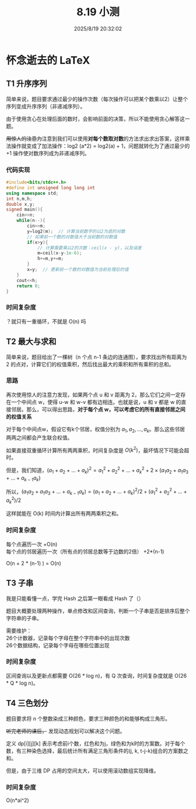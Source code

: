 ﻿---
title: 8.19 小测
date: 2025/8/19 20:32:02
tags: 
  - C++
  - 小测
---
# 怀念逝去的 LaTeX

## T1 升序序列
简单来说，题目要求通过最少的操作次数（每次操作可以把某个数乘以2）让整个序列变成升序序列（非递减序列）。

由于使用贪心在处理后面的数时，会影响前面的决策，所以不能使用贪心解答这一题。

~~用惊人的注意力~~注意到我们可以使用**对每个数取对数**的方法求出求出答案，这样乘法操作就变成了加法操作：log2 (a\*2) = log2(a) + 1，问题就转化为了通过最少的 +1 操作使对数序列成为非递减序列。

### 代码实现
```cpp
#include<bits/stdc++.h>
#define int unsigned long long int
using namespace std;
int n,m,h;
double x,y;
signed main(){
    cin>>n;
    while(n--){
        cin>>m;
        y=log2(m);  // 计算当前数字的以2为底的对数
        // 如果前一个数的对数值大于当前数的对数值
        if(x>y){
            // 计算需要乘以2的次数：ceil(x - y)，以及误差
            m=ceil(x-y-1e-6);
            h+=m,y+=m;
        }
        x=y;  // 更新前一个数的对数值为当前处理后的值
    }
    cout<<h;
    return 0;
}
```
### 时间复杂度
？就只有一重循环，不就是 O(n) 吗


## T2 最大与求和
简单来说，题目给出了一棵树（n 个点 n-1 条边的连通图），要求找出所有距离为 2 的点对，计算它们的权值乘积，然后找出最大的乘积和所有乘积的总和。
### 思路
再次使用惊人的注意力发现，如果两个点 u 和 v 距离为 2，那么它们之间一定存在一个中间点 w，使得 u-w 和 w-v 都有边相连。也就是说，u 和 v 都是 w 的直接邻居。那么，可以得出思路，**对于每个点 w，可以考虑它的所有直接邻居之间的权值关系**

对于每个中间点w，假设它有k个邻居，权值分别为 $a_1,a_2,\dots,a_k$。那么这些邻居两两之间都会产生联合权值。

如果直接双重循环计算所有两两乘积，时间复杂度是 $O(k^2)$，最坏情况下可能会超时。

但是，我们知道，$(a_1 + a_2 + \dots + a_k)^2 = {a_1}^2 + {a_2}^2 + \dots + {a_k}^2 + 2\times(a_1 a_2 + a_1a_3 + \dots + a_{k-1}a_k)$

所以，$(a_1 a_2 + a_1a_3 + \dots + a_{k-1}a_k)=(a_1+a_2+\dots+a_k)^2/2+({a_1}^2+{a_2}^2+\dots+{a_k}^2)/2$

这样就能在 O(k) 时间内计算出所有两两乘积之和。

### 时间复杂度
每个点遍历一次 +O(n)  
每个点的邻居遍历一次（所有点的邻居总数等于边数的2倍） +2*(n-1)

O(n + 2 * (n-1) ) = O(n)

## T3 子串
我是只能看懂一点，学完 Hash 之后第一眼看成 Hash 了（）

题目大概要处理两种操作，单点修改和区间查询，判断一个子串是否是排序后整个字符串的子串。

需要维护：  
26个计数器，记录每个字母在整个字符串中的出现次数  
26个数据结构，记录每个字母在哪些位置出现  

### 时间复杂度
区间查询以及更新点都需要 O(26 * log n)，有 Q 次查询，时间复杂度就是 O(26 * Q * log n)。

## T4 三色划分
题目要求将 n 个整数染成三种颜色，要求三种颜色的和能够构成三角形。

~~听完老师的课后，~~ 发现动态规划可以解决这个问题。

定义 dp[i][j][k] 表示考虑前i个数，红色和为j，绿色和为k时的方案数。对于每个数，有三种染色选择，最后统计所有满足三角形条件的(j, k, t-j-k)组合的方案数之和。

但是，由于三维 DP 占用的空间太大，可以使用滚动数组实现降维。

### 时间复杂度

O(n\*ai^2)
